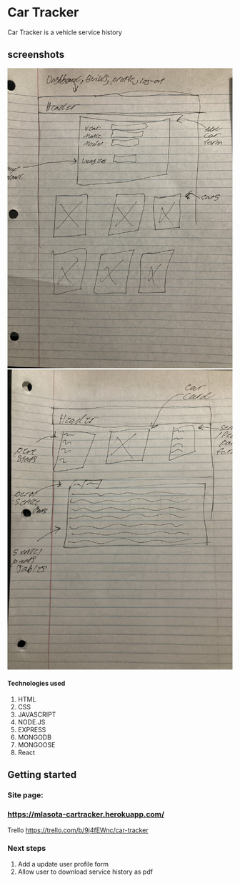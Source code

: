 # Car Tracker


Car Tracker is a vehicle service history

## screenshots

![screenshot](/readmeImages/Dashboard.jpg)
![screenshot](/readmeImages/CarDetails.jpg)

#### Technologies used

1. HTML
2. CSS
3. JAVASCRIPT
4. NODE.JS
5. EXPRESS
6. MONGODB
7. MONGOOSE
8. React

## Getting started

### Site page:
### https://mlasota-cartracker.herokuapp.com/



Trello https://trello.com/b/9j4fEWnc/car-tracker


### Next steps
1. Add a update user profile form
2. Allow user to download service history as pdf
